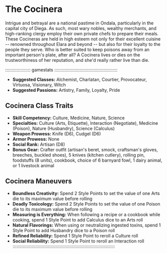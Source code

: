# The Cocinera

Intrigue and betrayal are a national pastime in Ondala, particularly in
the capital city of Diega. As such, most wary nobles, wealthy merchants,
and high-ranking clergy employ their own private chefs to prepare their
meals. These Cocineras are held in high esteem not only for their
excellent cuisine -- renowned throughout Elara and beyond -- but also
for their loyalty to the people they serve. Who is better suited to keep
poisons away from an important person's plate, after all? A Cocinera
lives or dies on the trustworthiness of her reputation, and she'd really
rather live than die.

:::::::::::::::::::: gamestats ::::::::::::::::::::::::::::::::::::::::::::::::::
- **Suggested Classes:** Alchemist, Charlatan, Courtier, Provocateur, Virtuosa, Visionary, Witch
- **Suggested Passions:** Artistry, Family, Loyalty, Pride

## Cocinera Class Traits

- **Skill Competency:** Culture, Medicine, Nature, Science
- **Specialties:** Culture (Arts, Etiquette), Interaction (Negotiate), Medicine (Poison), Nature (Husbandry), Science (Calculus)
- **Weapon Prowess:** Knife (D6), Cudgel (D6)
- **Armor Prowess:** None
- **Social Rank:** Artisan (D8)
- **Bonus Gear:** Crafter outfit (artisan's beret, smock, craftsman's gloves, breeches, buckled shoes), 5 knives (kitchen cutlery), rolling pin,
foodstuffs (8 units), cookbook, choice of 6 barnyard fowl, 1 dairy animal, or 1 livestock animal

## Cocinera Maneuvers

  - **Boundless Creativity:** Spend 2 Style Points to set the value of one Arts die to its maximum value before rolling
  - **Deadly Toxicology:** Spend 2 Style Points to set the value of one Poison die to its maximum value before rolling
  - **Measuring is Everything:** When following a recipe or a cookbook while cooking, spend 1 Style Point to add Calculus dice to an Arts roll
  - **Natural Flavorings:** When using or neutralizing ingested toxins, spend 1 Style Point to add Husbandry dice to a Poison roll
  - **Refined Reliability:** Spend 1 Style Point to reroll a Culture roll
  - **Social Reliability:** Spend 1 Style Point to reroll an Interaction roll
:::::::::::::::::::::::::::::::::::::::::::::::::::::::::::::::::::::::::::::::::
